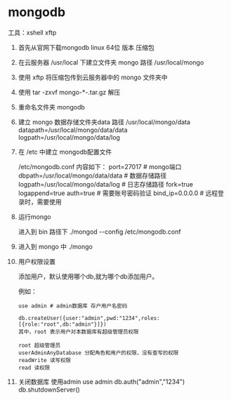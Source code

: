# mongodb

工具：xshell xftp


1. 首先从官网下载mongodb linux 64位 版本 压缩包

2. 在云服务器 /usr/local 下建立文件夹  mongo 路径 /usr/local/mongo

3. 使用 xftp 将压缩包传到云服务器中的 mongo 文件夹中

4. 使用 tar -zxvf mongo-*-.tar.gz  解压

5. 重命名文件夹  mongodb

6. 建立 mongo 数据存储文件夹data 路径 /usr/local/mongo/data
	datapath=/usr/local/mongo/data/data
	logpath=/usr/local/mongo/data/log

7. 在 /etc 中建立 mongodb配置文件

	/etc/mongodb.conf
	内容如下：
		port=27017 # mongo端口
		dbpath=/usr/local/mongo/data/data # 数据存储路径
		logpath=/usr/local/mongo/data/log # 日志存储路径
		fork=true
		logappend=true
		auth=true # 需要账号密码验证
		bind_ip=0.0.0.0 # 远程登录时，需要使用


8. 运行mongo

	进入到 bin 路径下 ./mongod --config /etc/mongodb.conf

9. 进入到 mongo 中  ./mongo

10. 用户权限设置 

	添加用户，默认使用哪个db,就为哪个db添加用户。

	例如：

		use admin # admin数据库 存户用户名密码

		db.createUser({user:"admin",pwd:"1234",roles:[{role:"root",db:"admin"}]})
		其中，root 表示用户对本数据库有超级管理员权限

		root 超级管理员
		userAdminAnyDatabase 分配角色和用户的权限，没有查写的权限
		readWrite 读写权限
		read 读权限


11. 关闭数据库
	使用admin
	use admin
	db.auth("admin","1234")
	db.shutdownServer()

